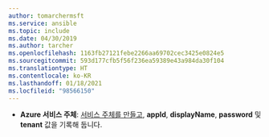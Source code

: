 ```yaml
---
author: tomarchermsft
ms.service: ansible
ms.topic: include
ms.date: 04/30/2019
ms.author: tarcher
ms.openlocfilehash: 1163fb27121febe2266aa69702cec3425e0824e5
ms.sourcegitcommit: 593d177cfb5f56f236ea59389e43a984da30f104
ms.translationtype: HT
ms.contentlocale: ko-KR
ms.lasthandoff: 01/18/2021
ms.locfileid: "98566150"
---
```

- **Azure 서비스 주체**: [서비스 주체를 만들고](/cli/azure/create-an-azure-service-principal-azure-cli), **appId**, **displayName**, **password** 및 **tenant** 값을 기록해 둡니다.